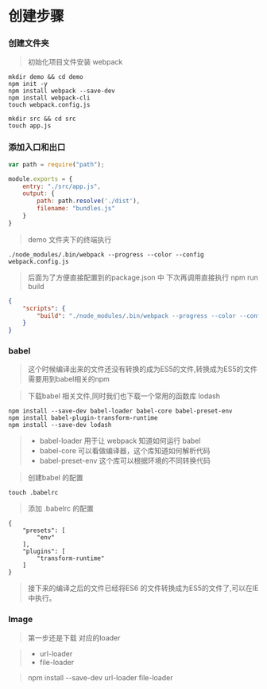 
# 创建步骤

### 创建文件夹
> 初始化项目文件安装 webpack

```
mkdir demo && cd demo
npm init -y
npm install webpack --save-dev
npm install webpack-cli
touch webpack.config.js

mkdir src && cd src
touch app.js
```

### 添加入口和出口

```javascript
var path = require("path");

module.exports = {
    entry: "./src/app.js",
    output: {
        path: path.resolve('./dist'),
        filename: "bundles.js"
    }
}
```

> demo 文件夹下的终端执行

```
./node_modules/.bin/webpack --progress --color --config webpack.config.js
```

> 后面为了方便直接配置到的package.json 中
> 下次再调用直接执行 npm run build

```json
{
    "scripts": {
        "build": "./node_modules/.bin/webpack --progress --color --config webpack.config.js"
    }
}
```

### babel

> 这个时候编译出来的文件还没有转换的成为ES5的文件,转换成为ES5的文件需要用到babel相关的npm

> 下载babel 相关文件,同时我们也下载一个常用的函数库 lodash

```
npm install --save-dev babel-loader babel-core babel-preset-env
npm install babel-plugin-transform-runtime
npm install --save-dev lodash
```

>- babel-loader 用于让 webpack 知道如何运行 babel
>- babel-core 可以看做编译器，这个库知道如何解析代码
>- babel-preset-env 这个库可以根据环境的不同转换代码


> 创建babel 的配置

```
touch .babelrc
```

> 添加 .babelrc 的配置
```
{
    "presets": [
        "env"
    ],
    "plugins": [
        "transform-runtime"
    ]
}
```

> 接下来的编译之后的文件已经将ES6 的文件转换成为ES5的文件了,可以在IE 中执行。

### Image

> 第一步还是下载 对应的loader

>- url-loader 
>- file-loader

> npm install --save-dev url-loader file-loader
